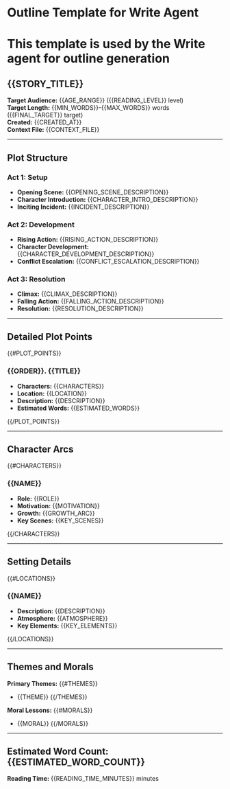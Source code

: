 # Outline Template for Write Agent
# This template is used by the Write agent for outline generation

## {{STORY_TITLE}}

**Target Audience:** {{AGE_RANGE}} ({{READING_LEVEL}} level)  
**Target Length:** {{MIN_WORDS}}-{{MAX_WORDS}} words ({{FINAL_TARGET}} target)  
**Created:** {{CREATED_AT}}  
**Context File:** {{CONTEXT_FILE}}

---

## Plot Structure

### Act 1: Setup
- **Opening Scene:** {{OPENING_SCENE_DESCRIPTION}}
- **Character Introduction:** {{CHARACTER_INTRO_DESCRIPTION}}
- **Inciting Incident:** {{INCIDENT_DESCRIPTION}}

### Act 2: Development
- **Rising Action:** {{RISING_ACTION_DESCRIPTION}}
- **Character Development:** {{CHARACTER_DEVELOPMENT_DESCRIPTION}}
- **Conflict Escalation:** {{CONFLICT_ESCALATION_DESCRIPTION}}

### Act 3: Resolution
- **Climax:** {{CLIMAX_DESCRIPTION}}
- **Falling Action:** {{FALLING_ACTION_DESCRIPTION}}
- **Resolution:** {{RESOLUTION_DESCRIPTION}}

---

## Detailed Plot Points

{{#PLOT_POINTS}}
### {{ORDER}}. {{TITLE}}
- **Characters:** {{CHARACTERS}}
- **Location:** {{LOCATION}}
- **Description:** {{DESCRIPTION}}
- **Estimated Words:** {{ESTIMATED_WORDS}}

{{/PLOT_POINTS}}

---

## Character Arcs

{{#CHARACTERS}}
### {{NAME}}
- **Role:** {{ROLE}}
- **Motivation:** {{MOTIVATION}}
- **Growth:** {{GROWTH_ARC}}
- **Key Scenes:** {{KEY_SCENES}}

{{/CHARACTERS}}

---

## Setting Details

{{#LOCATIONS}}
### {{NAME}}
- **Description:** {{DESCRIPTION}}
- **Atmosphere:** {{ATMOSPHERE}}
- **Key Elements:** {{KEY_ELEMENTS}}

{{/LOCATIONS}}

---

## Themes and Morals

**Primary Themes:**
{{#THEMES}}
- {{THEME}}
{{/THEMES}}

**Moral Lessons:**
{{#MORALS}}
- {{MORAL}}
{{/MORALS}}

---

## Estimated Word Count: {{ESTIMATED_WORD_COUNT}}

**Reading Time:** {{READING_TIME_MINUTES}} minutes
